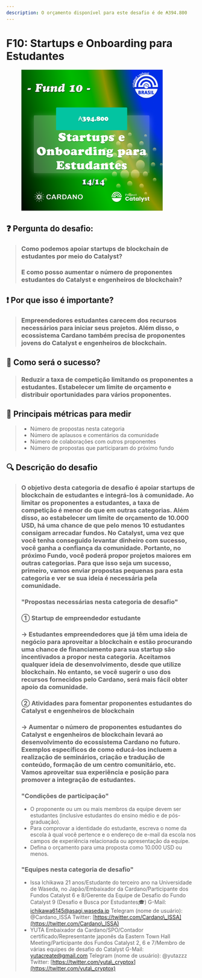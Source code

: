 ```yaml
---
description: O orçamento disponível para este desafio é de ₳394.800
---
```


# F10: Startups e Onboarding para Estudantes

<div align="left">

<figure><img src="../../../.gitbook/assets/Frame 25.png" alt="" width="375"><figcaption></figcaption></figure>

</div>

## ❓ Pergunta do desafio:

> ### Como podemos apoiar startups de blockchain de estudantes por meio do Catalyst?&#x20;
>
> ### E como posso aumentar o número de proponentes estudantes do Catalyst e engenheiros de blockchain?

## ❗ Por que isso é importante?

> ### Empreendedores estudantes carecem dos recursos necessários para iniciar seus projetos. Além disso, o ecossistema Cardano também precisa de proponentes jovens do Catalyst e engenheiros de blockchain.

## 🚀 Como será o sucesso?

> ### Reduzir a taxa de competição limitando os proponentes a estudantes. Estabelecer um limite de orçamento e distribuir oportunidades para vários proponentes.

## 📏 Principais métricas para medir

> * Número de propostas nesta categoria
> * Número de aplausos e comentários da comunidade
> * Número de colaborações com outros proponentes
> * Número de propostas que participaram do próximo fundo

## 🔍 Descrição do desafio

>
>
> ### O objetivo desta categoria de desafio é apoiar startups de blockchain de estudantes e integrá-los à comunidade. Ao limitar os proponentes a estudantes, a taxa de competição é menor do que em outras categorias. Além disso, ao estabelecer um limite de orçamento de 10.000 USD, há uma chance de que pelo menos 10 estudantes consigam arrecadar fundos. No Catalyst, uma vez que você tenha conseguido levantar dinheiro com sucesso, você ganha a confiança da comunidade. Portanto, no próximo Fundo, você poderá propor projetos maiores em outras categorias. Para que isso seja um sucesso, primeiro, vamos enviar propostas pequenas para esta categoria e ver se sua ideia é necessária pela comunidade.
>
> ### "Propostas necessárias nesta categoria de desafio"
>
>
>
> ### ① Startup de empreendedor estudante
>
> ### → Estudantes empreendedores que já têm uma ideia de negócio para aproveitar a blockchain e estão procurando uma chance de financiamento para sua startup são incentivados a propor nesta categoria. Aceitamos qualquer ideia de desenvolvimento, desde que utilize blockchain. No entanto, se você sugerir o uso dos recursos fornecidos pelo Cardano, será mais fácil obter apoio da comunidade.
>
> ### ② Atividades para fomentar proponentes estudantes do Catalyst e engenheiros de blockchain
>
> ### → Aumentar o número de proponentes estudantes do Catalyst e engenheiros de blockchain levará ao desenvolvimento do ecossistema Cardano no futuro. Exemplos específicos de como educá-los incluem a realização de seminários, criação e tradução de conteúdo, formação de um centro comunitário, etc. Vamos aproveitar sua experiência e posição para promover a integração de estudantes.
>
> ### "Condições de participação"
>
> * O proponente ou um ou mais membros da equipe devem ser estudantes (inclusive estudantes do ensino médio e de pós-graduação).
> * Para comprovar a identidade do estudante, escreva o nome da escola à qual você pertence e o endereço de e-mail da escola nos campos de experiência relacionada ou apresentação da equipe.
> * Defina o orçamento para uma proposta como 10.000 USD ou menos.
>
> ### "Equipes nesta categoria de desafio"
>
> * Issa Ichikawa 21 anos/Estudante do terceiro ano na Universidade de Waseda, no Japão/Embaixador da Cardano/Participante dos Fundos Catalyst 6 e 8/Gerente da Equipe de Desafio do Fundo Catalyst 9 (Desafio e Busca por Estudantes🎓) G-Mail: [ichikawa6145@asagi.waseda.jp](mailto:ichikawa6145@asagi.waseda.jp) Telegram (nome de usuário): @Cardano\_ISSA Twitter: [https://twitter.com/Cardano\_ISSA](https://twitter.com/Cardano\_ISSA)
> * YUTA Embaixador da Cardano/SPO/Contador certificado/Representante japonês da Eastern Town Hall Meeting/Participante dos Fundos Catalyst 2, 6 e 7/Membro de várias equipes de desafio do Catalyst G-Mail: [yutacreate@gmail.com](mailto:yutacreate@gmail.com) Telegram (nome de usuário): @yutazzz Twitter: [https://twitter.com/yuta\_cryptox](https://twitter.com/yuta\_cryptox)
